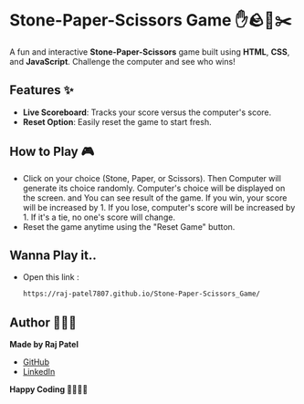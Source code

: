 # Stone-Paper-Scissors Game ✋🪨📄✂️

A fun and interactive **Stone-Paper-Scissors** game built using **HTML**, **CSS**, and **JavaScript**. Challenge the computer and see who wins!

## Features ✨
- **Live Scoreboard**: Tracks your score versus the computer's score.  
- **Reset Option**: Easily reset the game to start fresh.  

## How to Play 🎮
- Click on your choice (Stone, Paper, or Scissors). Then Computer will generate its choice randomly. Computer's choice will be displayed on the screen. and You can see result of the game. If you win, your score will be increased by 1. If you lose, computer's score will be increased by 1. If it's a tie, no one's score will change.
- Reset the game anytime using the "Reset Game" button.

## Wanna Play it..
- Open this link :
  ```bash
  https://raj-patel7807.github.io/Stone-Paper-Scissors_Game/
  ```

## Author 🧑🏻‍💻
  **Made by Raj Patel** 
- [GitHub](https://github.com/Raj-Patel7807)  
- [LinkedIn](https://www.linkedin.com/in/raj-patel7807/)

**Happy Coding 🧑🏻‍💻✨**
